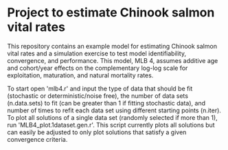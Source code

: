 # Project to estimate Chinook salmon vital rates
This repository contains an example model for estimating Chinook salmon vital rates and a simulation exercise to test model identifiability, convergence, and performance. This model, MLB 4, assumes additive age and cohort/year effects on the complementary log-log scale for exploitation, maturation, and natural mortality rates. 

To start open 'mlb4.r' and input the type of data that should be fit (stochastic or deterministic/noise free), the number of data sets (n.data.sets) to fit (can be greater than 1 if fitting stochastic data), and number of times to refit each data set using different starting points (n.iter). To plot all solutions of a single data set (randomly selected if more than 1), run 'MLB4_plot.1dataset.gen.r'. This script currently plots all solutions but can easily be adjusted to only plot solutions that satisfy a given convergence criteria. 